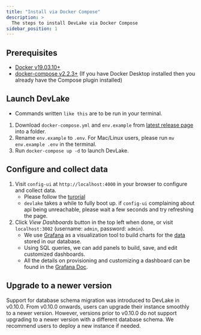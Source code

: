 ```yaml
---
title: "Install via Docker Compose"
description: >
  The steps to install DevLake via Docker Compose
sidebar_position: 1
---
```



## Prerequisites

- [Docker v19.03.10+](https://docs.docker.com/get-docker)
- [docker-compose v2.2.3+](https://docs.docker.com/compose/install/) (If you have Docker Desktop installed then you already have the Compose plugin installed)

## Launch DevLake

- Commands written `like this` are to be run in your terminal.

1. Download `docker-compose.yml` and `env.example` from [latest release page](https://github.com/apache/incubator-devlake/releases/latest) into a folder.
2. Rename `env.example` to `.env`. For Mac/Linux users, please run `mv env.example .env` in the terminal.
3. Run `docker-compose up -d` to launch DevLake.

## Configure and collect data

1. Visit `config-ui` at `http://localhost:4000` in your browser to configure and collect data.
   - Please follow the [turorial](UserManuals/ConfigUI/Tutorial.md)
   - `devlake` takes a while to fully boot up. if `config-ui` complaining about api being unreachable, please wait a few seconds and try refreshing the page.
2. Click *View Dashboards* button in the top left when done, or visit `localhost:3002` (username: `admin`, password: `admin`).
   - We use [Grafana](https://grafana.com/) as a visualization tool to build charts for the [data](../SupportedDataSources.md) stored in our database.
   - Using SQL queries, we can add panels to build, save, and edit customized dashboards.
   - All the details on provisioning and customizing a dashboard can be found in the [Grafana Doc](../UserManuals/Dashboards/GrafanaUserGuide.md).


## Upgrade to a newer version

Support for database schema migration was introduced to DevLake in v0.10.0. From v0.10.0 onwards, users can upgrade their instance smoothly to a newer version. However, versions prior to v0.10.0 do not support upgrading to a newer version with a different database schema. We recommend users to deploy a new instance if needed.

<br/>
